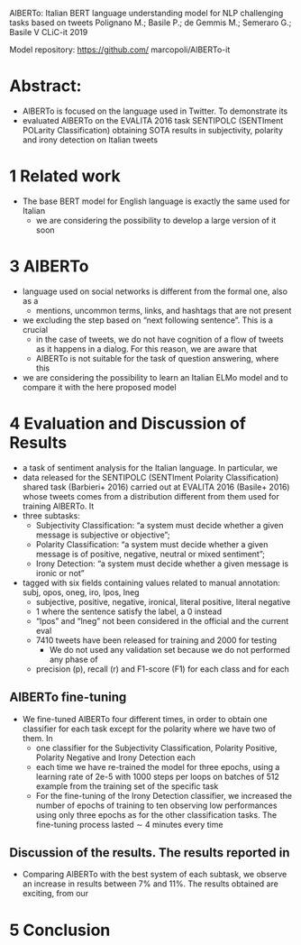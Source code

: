 AlBERTo: Italian BERT language understanding model for NLP challenging tasks based on tweets
Polignano M.; Basile P.; de Gemmis M.; Semeraro G.; Basile V
CLiC-it 2019

Model repository: https://github.com/ marcopoli/AlBERTo-it

# Abstract: 	

* AlBERTo is focused on the language used in Twitter. To demonstrate its
* evaluated AlBERTo on the EVALITA 2016 task SENTIPOLC (SENTIment POLarity
  Classification) obtaining SOTA results in subjectivity, polarity and irony
  detection on Italian tweets

# 1 Related work

* The base BERT model for English language is exactly the same used for Italian
  * we are considering the possibility to develop a large version of it soon

# 3 AlBERTo

* language used on social networks is different from the formal one, also as a
  * mentions, uncommon terms, links, and hashtags that are not present
* we excluding the step based on “next following sentence”. This is a crucial
  * in the case of tweets, we do not have cognition of a flow of tweets as it
    happens in a dialog. For this reason, we are aware that
  * AlBERTo is not suitable for the task of question answering, where this
* we are considering the possibility to learn an Italian ELMo model and to
  compare it with the here proposed model

# 4 Evaluation and Discussion of Results

* a task of sentiment analysis for the Italian language. In particular, we
* data released for the SENTIPOLC (SENTIment Polarity Classification) shared
  task (Barbieri+ 2016) carried out at EVALITA 2016 (Basile+ 2016) whose tweets
  comes from a distribution different from them used for training AlBERTo. It
* three subtasks:
  * Subjectivity Classification: “a system must decide whether a given message
    is subjective or objective”;
  * Polarity Classification: “a system must decide whether a given message is
    of positive, negative, neutral or mixed sentiment”;
  * Irony Detection: “a system must decide whether a given message is ironic or
    not”
* tagged with six fields containing values related to manual annotation:
  subj, opos, oneg, iro, lpos, lneg
  * subjective, positive, negative, ironical, literal positive, literal negative
  * 1 where the sentence satisfy the label, a 0 instead
  * “lpos” and “lneg” not been considered in the official and the current eval 
  * 7410 tweets have been released for training and 2000 for testing
    * We do not used any validation set because we do not performed any phase of
  * precision (p), recall (r) and F1-score (F1) for each class and for each

## AlBERTo fine-tuning

* We fine-tuned AlBERTo four different times, in order to obtain one classifier
  for each task except for the polarity where we have two of them. In
  * one classifier for the Subjectivity Classification, Polarity Positive,
    Polarity Negative and Irony Detection each
  * each time we have re-trained the model for three epochs, using a learning
    rate of 2e-5 with 1000 steps per loops on batches of 512 example from the
    training set of the specific task
  * For the fine-tuning of the Irony Detection classifier, we increased the
    number of epochs of training to ten observing low performances using only
    three epochs as for the other classification tasks. The fine-tuning process
    lasted ∼ 4 minutes every time

## Discussion of the results. The results reported in

* Comparing AlBERTo with the best system of each subtask, we observe an increase
  in results between 7% and 11%. The results obtained are exciting, from our

# 5 Conclusion
